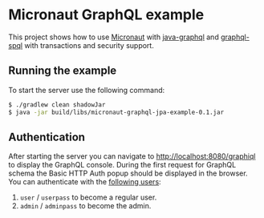 # Micronaut GraphQL example

This project shows how to use [Micronaut](https://micronaut.io) with [java-graphql](https://github.com/graphql-java/graphql-java) and [graphql-spql](https://github.com/leangen/graphql-spqr) with transactions and security support.


## Running the example

To start the server use the following command:

```bash
$ ./gradlew clean shadowJar
$ java -jar build/libs/micronaut-graphql-jpa-example-0.1.jar
```

## Authentication

After starting the server you can navigate to [http://localhost:8080/graphiql](http://localhost:8080/graphiql) to display the GraphQL console. 
During the first request for GraphQL schema the Basic HTTP Auth popup should be displayed in the browser. 
You can authenticate with the [following users](src/main/java/app/micronaut/security/AuthenticationProvider.java):

1. `user` / `userpass` to become a regular user.
1. `admin` / `adminpass` to become the admin.